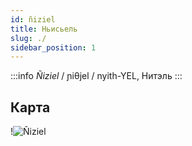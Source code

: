 ```yaml
---
id: ñiziel
title: Ньисьель
slug: ./
sidebar_position: 1
---
```


:::info *Ñiziel*
/ ɲiθjel / nyith-YEL, Нитэль
:::

## Карта

!![Ñiziel](/img/ñiziel.jpg)
